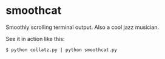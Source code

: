 # smoothcat
Smoothly scrolling terminal output. Also a cool jazz musician.

See it in action like this:

```$ python collatz.py | python smoothcat.py```
